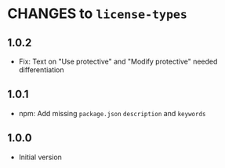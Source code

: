 # CHANGES to `license-types`

## 1.0.2

- Fix: Text on "Use protective" and "Modify protective" needed differentiation

## 1.0.1

- npm: Add missing `package.json` `description` and `keywords`

## 1.0.0

- Initial version

